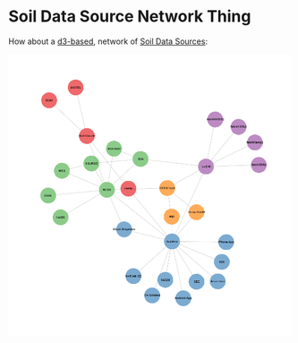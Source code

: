 
# Soil Data Source Network Thing

How about a [d3-based](https://d3js.org/), network of [Soil Data Sources](http://dylanbeaudette.github.io/static/soil-data-sources.html):


![](example.png)

